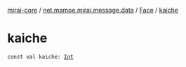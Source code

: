[mirai-core](../../index.md) / [net.mamoe.mirai.message.data](../index.md) / [Face](index.md) / [kaiche](./kaiche.md)

# kaiche

`const val kaiche: `[`Int`](https://kotlinlang.org/api/latest/jvm/stdlib/kotlin/-int/index.html)